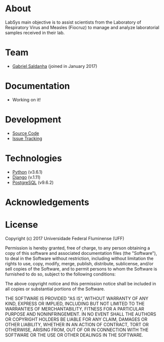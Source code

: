 # About

LabSys main objective is to assist scientists from the Laboratory of Respiratory Virus and Measles (Fiocruz) to manage and analyze laboratorial samples received in their lab.

# Team

* [Gabriel Saldanha](https://github.com/gcrsaldanha) (joined in January 2017)

# Documentation

* Working on it!

# Development

* [Source Code](https://github.com/gems-uff/labsys)
* [Issue Tracking](https://github.com/gems-uff/labsys/issues)

# Technologies

* [Python](https://www.python.org) (v3.6.1)
* [Django](https://www.djangoproject.com) (v.1.11)
* [PostgreSQL](https://www.postgresql.org) (v9.6.2)

# Acknowledgements

# License

Copyright (c) 2017 Universidade Federal Fluminense (UFF)

Permission is hereby granted, free of charge, to any person obtaining a copy of this software and associated documentation files (the "Software"), to deal in the Software without restriction, including without limitation the rights to use, copy, modify, merge, publish, distribute, sublicense, and/or sell copies of the Software, and to permit persons to whom the Software is furnished to do so, subject to the following conditions:

The above copyright notice and this permission notice shall be included in all copies or substantial portions of the Software.

THE SOFTWARE IS PROVIDED "AS IS", WITHOUT WARRANTY OF ANY KIND, EXPRESS OR IMPLIED, INCLUDING BUT NOT LIMITED TO THE WARRANTIES OF MERCHANTABILITY, FITNESS FOR A PARTICULAR PURPOSE AND NONINFRINGEMENT. IN NO EVENT SHALL THE AUTHORS OR COPYRIGHT HOLDERS BE LIABLE FOR ANY CLAIM, DAMAGES OR OTHER LIABILITY, WHETHER IN AN ACTION OF CONTRACT, TORT OR OTHERWISE, ARISING FROM, OUT OF OR IN CONNECTION WITH THE SOFTWARE OR THE USE OR OTHER DEALINGS IN THE SOFTWARE.
